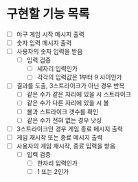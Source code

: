 # 구현할 기능 목록

- [ ] 야구 게임 시작 메시지 출력
- [ ] 숫자 입력 메시지 출력
- [ ] 사용자의 숫자 입력을 받음
  - [ ] 입력 검증
    - [ ] 세자리 입력인가
    - [ ] 각각의 입력값은 1부터 9 사이인가
- [ ] 결과를 도출, 3스트라이크가 아닌 경우 반복
  - [ ] 같은 수가 같은 자리에 있을 시 스트라이크
  - [ ] 같은 수가 다른 자리에 있을 시 볼
  - [ ] 볼과 스트라이크 갯수를 확인
  - [ ] 같은 수가 전혀 없는 경우 낫싱
- [ ] 3스트라이크인 경우 게임 종료 메시지 출력
- [ ] 게임 재시작 또는 종료 메시지 출력
- [ ] 사용자의 게임 재시작, 종료 입력을 받음
  - [ ] 입력 검증
    - [ ] 한자리 입력인가
    - [ ] 1 또는 2인가